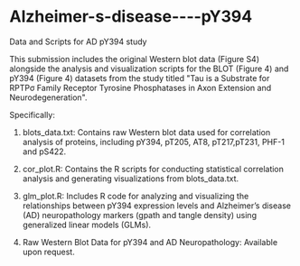 # Alzheimer-s-disease----pY394
Data and Scripts for AD pY394 study

This submission includes the original Western blot data (Figure S4) alongside the analysis and visualization scripts for the BLOT (Figure 4) and pY394 (Figure 4) datasets from the study titled "Tau is a Substrate for RPTPσ Family Receptor Tyrosine Phosphatases in Axon Extension and Neurodegeneration".

Specifically:

1. blots_data.txt: Contains raw Western blot data used for correlation analysis of proteins, including pY394, pT205, AT8, pT217,pT231, PHF-1 and pS422.

2. cor_plot.R: Contains the R scripts for conducting statistical correlation analysis and generating visualizations from blots_data.txt.

3. glm_plot.R: Includes R code for analyzing and visualizing the relationships between pY394 expression levels and Alzheimer’s disease (AD) neuropathology markers (gpath and tangle density) using generalized linear models (GLMs).

4. Raw Western Blot Data for pY394 and AD Neuropathology: Available upon request.
